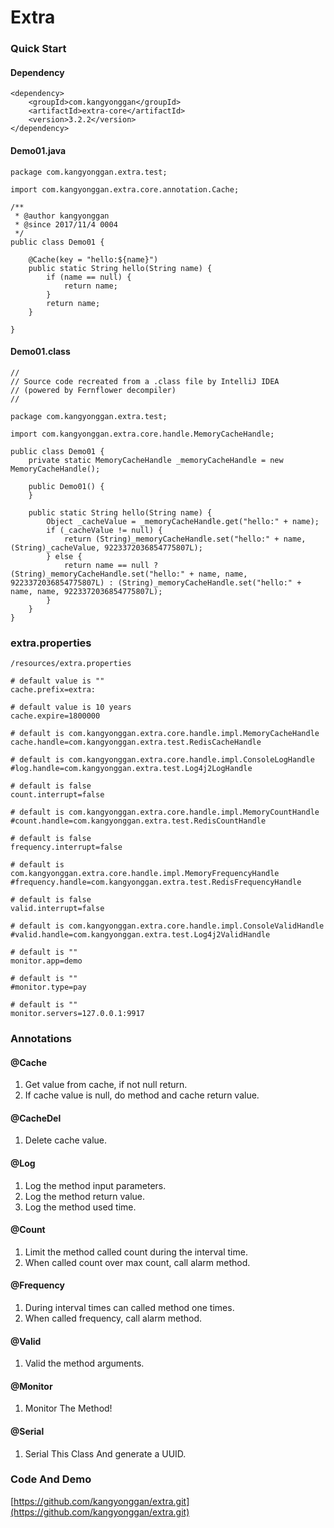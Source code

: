 # Extra

### Quick Start
#### Dependency
```
<dependency>
    <groupId>com.kangyonggan</groupId>
    <artifactId>extra-core</artifactId>
    <version>3.2.2</version>
</dependency>
```

#### Demo01.java
```
package com.kangyonggan.extra.test;

import com.kangyonggan.extra.core.annotation.Cache;

/**
 * @author kangyonggan
 * @since 2017/11/4 0004
 */
public class Demo01 {

    @Cache(key = "hello:${name}")
    public static String hello(String name) {
        if (name == null) {
            return name;
        }
        return name;
    }

}
```

#### Demo01.class
```
//
// Source code recreated from a .class file by IntelliJ IDEA
// (powered by Fernflower decompiler)
//

package com.kangyonggan.extra.test;

import com.kangyonggan.extra.core.handle.MemoryCacheHandle;

public class Demo01 {
    private static MemoryCacheHandle _memoryCacheHandle = new MemoryCacheHandle();

    public Demo01() {
    }

    public static String hello(String name) {
        Object _cacheValue = _memoryCacheHandle.get("hello:" + name);
        if (_cacheValue != null) {
            return (String)_memoryCacheHandle.set("hello:" + name, (String)_cacheValue, 9223372036854775807L);
        } else {
            return name == null ? (String)_memoryCacheHandle.set("hello:" + name, name, 9223372036854775807L) : (String)_memoryCacheHandle.set("hello:" + name, name, 9223372036854775807L);
        }
    }
} 
```

### extra.properties
`/resources/extra.properties`

```
# default value is ""
cache.prefix=extra:

# default value is 10 years
cache.expire=1800000

# default is com.kangyonggan.extra.core.handle.impl.MemoryCacheHandle
cache.handle=com.kangyonggan.extra.test.RedisCacheHandle

# default is com.kangyonggan.extra.core.handle.impl.ConsoleLogHandle
#log.handle=com.kangyonggan.extra.test.Log4j2LogHandle

# default is false
count.interrupt=false

# default is com.kangyonggan.extra.core.handle.impl.MemoryCountHandle
#count.handle=com.kangyonggan.extra.test.RedisCountHandle

# default is false
frequency.interrupt=false

# default is com.kangyonggan.extra.core.handle.impl.MemoryFrequencyHandle
#frequency.handle=com.kangyonggan.extra.test.RedisFrequencyHandle

# default is false
valid.interrupt=false

# default is com.kangyonggan.extra.core.handle.impl.ConsoleValidHandle
#valid.handle=com.kangyonggan.extra.test.Log4j2ValidHandle

# default is ""
monitor.app=demo

# default is ""
#monitor.type=pay

# default is ""
monitor.servers=127.0.0.1:9917

```

### Annotations
#### @Cache
1. Get value from cache, if not null return.
2. If cache value is null, do method and cache return value.

#### @CacheDel
1. Delete cache value.

#### @Log
1. Log the method input parameters.
2. Log the method return value.
3. Log the method used time.

#### @Count
1. Limit the method called count during the interval time.
2. When called count over max count, call alarm method.

#### @Frequency
1. During interval times can called method one times.
2. When called frequency, call alarm method.

#### @Valid
1. Valid the method arguments.

#### @Monitor
1. Monitor The Method! 

#### @Serial
1. Serial This Class And generate a UUID.

### Code And Demo
[https://github.com/kangyonggan/extra.git](https://github.com/kangyonggan/extra.git)

